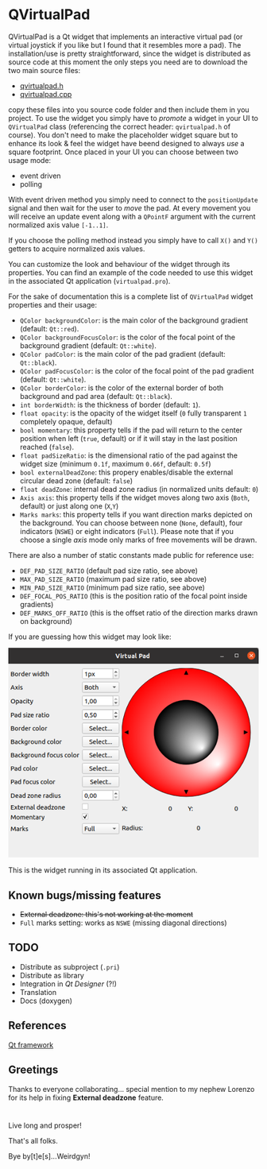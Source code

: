 # QVirtualPad

QVirtualPad is a Qt widget that implements an interactive virtual pad (or virtual joystick if you like but I found that it resembles more a pad).
The installation/use is pretty straightforward, since the widget is distributed as source code
at this moment the only steps you need are to download the two main source files:
- [qvirtualpad.h](qvirtualpad/qvirtualpad.h)
- [qvirtualpad.cpp](qvirtualpad/qvirtualpad.cpp)

copy these files into you source code folder and then include them in you project.
To use the widget you simply have to *promote* a widget in your UI to ```QVirtualPad``` class (referencing the correct header: ```qvirtualpad.h``` of course).
You don't need to make the placeholder widget square but to enhance its look & feel the widget have beend designed to always _use_ a square footprint.
Once placed in your UI you can choose between two usage mode:
- event driven
- polling

With event driven method you simply need to connect to the ```positionUpdate``` signal and then wait for the user to *move* the pad. At every movement you will receive an update event along with a ```QPointF``` argument with the current normalized axis value ```[-1..1]```.

If you choose the polling method instead you simply have to call ```X()``` and ```Y()``` getters to acquire normalized axis values.

You can customize the look and behaviour of the widget through its properties.
You can find an example of the code needed to use this widget in the associated Qt application (```virtualpad.pro```).

For the sake of documentation this is a complete list of ```QVirtualPad``` widget properties and their usage:

- ```QColor backgroundColor```: is the main color of the background gradient (default: ```Qt::red```).
- ```QColor backgroundFocusColor```: is the color of the focal point of the background gradient (default: ```Qt::white```).
- ```QColor padColor```: is the main color of the pad gradient (default: ```Qt::black```).
- ```QColor padFocusColor```: is the color of the focal point of the pad gradient (default: ```Qt::white```).
- ```QColor borderColor```: is the color of the external border of both background and pad area (default: ```Qt::black```).
- ```int borderWidth```: is the thickness of border (default: ```1```).
- ```float opacity```: is the opacity of the widget itself (```0``` fully transparent ```1``` completely opaque, default) 
- ```bool momentary```: this property tells if the pad will return to the center position when left (```true```, default) or if it will stay in the last position reached (```false```).
- ```float padSizeRatio```: is the dimensional ratio of the pad against the widget size (minimum ```0.1f```, maximum ```0.66f```, default: ```0.5f```)
- ```bool externalDeadZone```: this propery enables/disable the external circular dead zone (default: ```false```)
- ```float deadZone```: internal dead zone radius (in normalized units default: ```0```)
- ```Axis axis```: this property tells if the widget moves along two axis (```Both```, default) or just along one (```X```,```Y```)
- ```Marks marks```: this property tells if you want direction marks depicted on the background. You can choose between none (```None```, default), four indicators (```NSWE```) or eight indicators (```Full```). Please note that if you choose a single _axis_ mode only marks of free movements will be drawn.

There are also a number of static constants made public for reference use:
- ```DEF_PAD_SIZE_RATIO```  (default pad size ratio, see above)
- ```MAX_PAD_SIZE_RATIO```  (maximum pad size ratio, see above)
- ```MIN_PAD_SIZE_RATIO```  (minimum pad size ratio, see above)
- ```DEF_FOCAL_POS_RATIO``` (this is the position ratio of the focal point inside gradients)
- ```DEF_MARKS_OFF_RATIO``` (this is the offset ratio of the direction marks drawn on background)

If you are guessing how this widget may look like:

![QVirtualPad in all its beauty](images/screenshot1.png?raw=true "QVirtualPad")

This is the widget running in its associated Qt application.

## Known bugs/missing features
- ~~External deadzone: this's not working at the moment~~
- ```Full``` marks setting: works as ```NSWE``` (missing diagonal directions) 

## TODO
- Distribute as subproject (```.pri```)
- Distribute as library
- Integration in _Qt Designer_ (?!)
- Translation
- Docs (doxygen)

## References
[Qt framework](http://qt.io)

## Greetings
Thanks to everyone collaborating... special mention to my nephew Lorenzo for its help in fixing **External deadzone** feature.
#

Live long and prosper!

That's all folks.

Bye by[t]e[s]...Weirdgyn!

